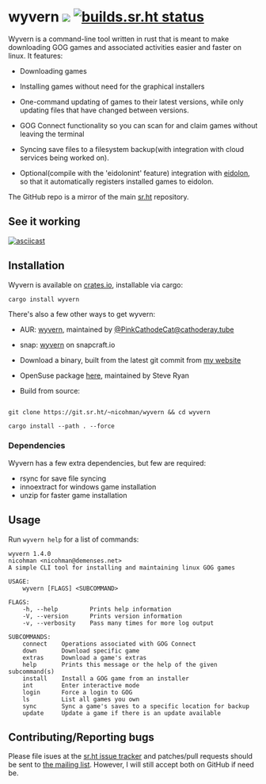 # wyvern ![](https://img.shields.io/crates/v/wyvern.svg?style=flat-square) [![builds.sr.ht status](https://builds.sr.ht/~nicohman/wyvern.svg)](https://builds.sr.ht/~nicohman/wyvern?)

Wyvern is a command-line tool written in rust that is meant to make downloading GOG games and associated activities easier and faster on linux. It features: 

- Downloading games

- Installing games without need for the graphical installers

- One-command updating of games to their latest versions, while only updating files that have changed between versions.

- GOG Connect functionality so you can scan for and claim games without leaving the terminal

- Syncing save files to a filesystem backup(with integration with cloud services being worked on).

- Optional(compile with the 'eidolonint' feature) integration with [eidolon](https://git.sr.ht/~nicohman/eidolon), so that it automatically registers installed games to eidolon.

The GitHub repo is a mirror of the main [sr.ht](https://git.sr.ht/~nicohman/wyvern) repository.

## See it working

[![asciicast](https://asciinema.org/a/226434.svg)](https://asciinema.org/a/226434)

## Installation

Wyvern is available on [crates.io](https://crates.io/crates/wyvern), installable via cargo:

`cargo install wyvern`

There's also a few other ways to get wyvern:

- AUR: [wyvern](https://aur.archlinux.org/packages/wyvern), maintained by
  [@PinkCathodeCat@cathoderay.tube](https://cathoderay.tube/users/PinkCathodeCat)
  
- snap: [wyvern](https://snapcraft.io) on snapcraft.io

- Download a binary, built from the latest git commit from [my website](https://demenses.net/downloads)

- OpenSuse package
  [here](https://software.opensuse.org//download.html?project=home:stryan&package=wyvern),
  maintained by Steve Ryan

- Build from source:

```

git clone https://git.sr.ht/~nicohman/wyvern && cd wyvern

cargo install --path . --force

```

### Dependencies

Wyvern has a few extra dependencies, but few are required:
- rsync for save file syncing
- innoextract for windows game installation
- unzip for faster game installation

## Usage

Run `wyvern help` for a list of commands:

```
wyvern 1.4.0
nicohman <nicohman@demenses.net>
A simple CLI tool for installing and maintaining linux GOG games

USAGE:
    wyvern [FLAGS] <SUBCOMMAND>

FLAGS:
    -h, --help         Prints help information
    -V, --version      Prints version information
    -v, --verbosity    Pass many times for more log output

SUBCOMMANDS:
    connect    Operations associated with GOG Connect
    down       Download specific game
    extras     Download a game's extras
    help       Prints this message or the help of the given subcommand(s)
    install    Install a GOG game from an installer
    int        Enter interactive mode
    login      Force a login to GOG
    ls         List all games you own
    sync       Sync a game's saves to a specific location for backup
    update     Update a game if there is an update available
```

## Contributing/Reporting bugs

Please file isues at the [sr.ht issue tracker](https://todo.sr.ht/~nicohman/wyvern) and patches/pull requests should be sent to [the mailing list](https://lists.sr.ht/~nicohman/wyvern). However, I will still accept both on GitHub if need be.


